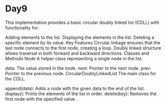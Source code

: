 # Day9
This implementation provides a basic circular doubly linked list (CDLL) with functionality for:

Adding elements to the list.
Displaying the elements in the list.
Deleting a specific element by its value.
Key Features
Circular linkage ensures that the last node connects to the first node, creating a loop.
Doubly linked structure allows traversal in both forward and backward directions.
Classes and Methods
Node
A helper class representing a single node in the list.

data: The value stored in the node.
next: Pointer to the next node.
prev: Pointer to the previous node.
CircularDoublyLinkedList
The main class for the CDLL.

append(data): Adds a node with the given data to the end of the list.
display(): Prints the elements of the list in order.
delete(key): Removes the first node with the specified value.
